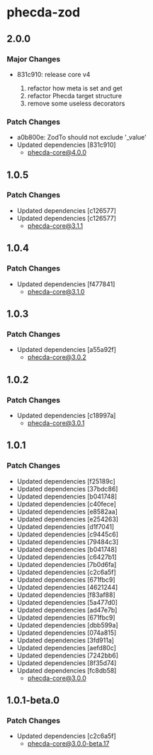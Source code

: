 # phecda-zod

## 2.0.0

### Major Changes

- 831c910: release core v4

  1. refactor how meta is set and get
  2. refactor Phecda target structure
  3. remove some useless decorators

### Patch Changes

- a0b800e: ZodTo should not exclude '\_value'
- Updated dependencies [831c910]
  - phecda-core@4.0.0

## 1.0.5

### Patch Changes

- Updated dependencies [c126577]
- Updated dependencies [c126577]
  - phecda-core@3.1.1

## 1.0.4

### Patch Changes

- Updated dependencies [f477841]
  - phecda-core@3.1.0

## 1.0.3

### Patch Changes

- Updated dependencies [a55a92f]
  - phecda-core@3.0.2

## 1.0.2

### Patch Changes

- Updated dependencies [c18997a]
  - phecda-core@3.0.1

## 1.0.1

### Patch Changes

- Updated dependencies [f25189c]
- Updated dependencies [37bdc86]
- Updated dependencies [b041748]
- Updated dependencies [c40fece]
- Updated dependencies [e8582aa]
- Updated dependencies [e254263]
- Updated dependencies [d1f7041]
- Updated dependencies [c9445c6]
- Updated dependencies [79484c3]
- Updated dependencies [b041748]
- Updated dependencies [c6427b1]
- Updated dependencies [7b0d6fa]
- Updated dependencies [c2c6a5f]
- Updated dependencies [671fbc9]
- Updated dependencies [4621244]
- Updated dependencies [f83af88]
- Updated dependencies [5a477d0]
- Updated dependencies [ad47e7b]
- Updated dependencies [671fbc9]
- Updated dependencies [dbb599a]
- Updated dependencies [074a815]
- Updated dependencies [3fd911a]
- Updated dependencies [aefd80c]
- Updated dependencies [7242bb6]
- Updated dependencies [8f35d74]
- Updated dependencies [fc8db58]
  - phecda-core@3.0.0

## 1.0.1-beta.0

### Patch Changes

- Updated dependencies [c2c6a5f]
  - phecda-core@3.0.0-beta.17
